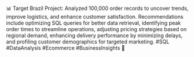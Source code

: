 📊 Target Brazil Project: Analyzed 100,000 order records to uncover trends, improve logistics, and enhance customer satisfaction. Recommendations include optimizing SQL queries for better data retrieval, identifying peak order times to streamline operations, adjusting pricing strategies based on regional demand, enhancing delivery performance by minimizing delays, and profiling customer demographics for targeted marketing. #SQL #DataAnalysis #Ecommerce #BusinessInsights 🚀
